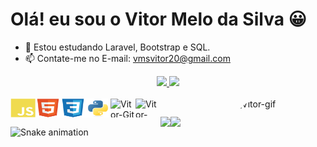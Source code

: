 # Olá! eu sou o Vitor Melo da Silva 😀

- 🌱 Estou estudando Laravel, Bootstrap e SQL.
- 📫 Contate-me no E-mail: vmsvitor20@gmail.com


<div align="center">
  <a href="https://github.com/VitorMeloDS">
  <img height="150em" src="https://github-readme-stats.vercel.app/api?username=VitorMeloDs&show_icons=true&theme=dracula&include_all_commits=true&count_private=true"/>
  <img height="150em" src="https://github-readme-stats.vercel.app/api/top-langs/?username=VitorMeloDs&layout=compact&langs_count=7&theme=dracula"/>
</div>
  
<div style="display: inline_block"><br>
  <div>
  <img align="right" alt="Vitor-gif" height="113" width="150" style="border-radius:50px;" src="https://user-images.githubusercontent.com/96471272/154578957-5a86e82c-2ca5-47b2-b984-5743aeefb218.gif">
</div>
  <img align="left" alt="Vitor-Js" height="30" width="40" src="https://raw.githubusercontent.com/devicons/devicon/master/icons/javascript/javascript-plain.svg">
  <img align="left" alt="Vitor-HTML" height="30" width="40" src="https://raw.githubusercontent.com/devicons/devicon/master/icons/html5/html5-original.svg">
  <img align="left" alt="Vitor-CSS" height="30" width="40" src="https://raw.githubusercontent.com/devicons/devicon/master/icons/css3/css3-original.svg">
  <img align="left" alt="Vitor-Python" height="30" width="40" src="https://raw.githubusercontent.com/devicons/devicon/master/icons/python/python-original.svg">
  <img align="left" alt="Vitor-Git" height="30" width="40" src="https://cdn.jsdelivr.net/gh/devicons/devicon/icons/git/git-original.svg">
  <img align="left" alt="Vitor-MySQL" height="30" width="40" src="https://cdn.jsdelivr.net/gh/devicons/devicon/icons/mysql/mysql-original.svg">

</div>
  
  ##
  
<div> 
 
  <a href = "vmsvitor20@gmail.com"><img align="left" src="https://img.shields.io/badge/Gmail-D14836?style=for-the-badge&logo=gmail&logoColor=white" target="_blank"></a>
  <a href="https://www.linkedin.com/in/vitor-melo-da-silva-4949b6228/" target="_blank"><img align="left" src="https://img.shields.io/badge/-LinkedIn-%230077B5?style=for-the-badge&logo=linkedin&logoColor=white" target="_blank"></a> 

 
  ![Snake animation](https://github.com/VitorMeloDS/VitorMeloDS/blob/output/github-contribution-grid-snake.svg)
  
</div>
 
  
 
